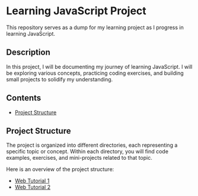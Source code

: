 # Learning JavaScript Project

This repository serves as a dump for my learning project as I progress in learning JavaScript.

## Description

In this project, I will be documenting my journey of learning JavaScript. I will be exploring various concepts, practicing coding exercises, and building small projects to solidify my understanding.

## Contents

- [Project Structure](#project-structure)

## Project Structure

The project is organized into different directories, each representing a specific topic or concept. Within each directory, you will find code examples, exercises, and mini-projects related to that topic.

Here is an overview of the project structure:

- [Web Tutorial 1](https://www.youtube.com/watch?v=W6NZfCO5SIk&ab_channel=ProgrammingwithMosh)
- [Web Tutorial 2](https://www.youtube.com/watch?v=PkZNo7MFNFg&ab_channel=freeCodeCamp.org)
